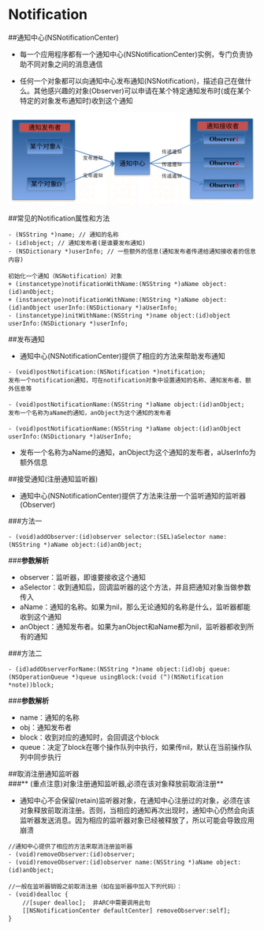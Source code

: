 # Notification
##通知中心(NSNotificationCenter)
- 每一个应用程序都有一个通知中心(NSNotificationCenter)实例，专门负责协助不同对象之间的消息通信

- 任何一个对象都可以向通知中心发布通知(NSNotification)，描述自己在做什么。其他感兴趣的对象(Observer)可以申请在某个特定通知发布时(或在某个特定的对象发布通知时)收到这个通知

![](../images/notification.png)

##常见的Notification属性和方法
```objc
- (NSString *)name; // 通知的名称
- (id)object; // 通知发布者(是谁要发布通知)
- (NSDictionary *)userInfo; // 一些额外的信息(通知发布者传递给通知接收者的信息内容)

初始化一个通知（NSNotification）对象
+ (instancetype)notificationWithName:(NSString *)aName object:(id)anObject;
+ (instancetype)notificationWithName:(NSString *)aName object:(id)anObject userInfo:(NSDictionary *)aUserInfo;
- (instancetype)initWithName:(NSString *)name object:(id)object userInfo:(NSDictionary *)userInfo;
```
##发布通知
- 通知中心(NSNotificationCenter)提供了相应的方法来帮助发布通知

```objc
- (void)postNotification:(NSNotification *)notification;
发布一个notification通知，可在notification对象中设置通知的名称、通知发布者、额外信息等

- (void)postNotificationName:(NSString *)aName object:(id)anObject;
发布一个名称为aName的通知，anObject为这个通知的发布者

- (void)postNotificationName:(NSString *)aName object:(id)anObject userInfo:(NSDictionary *)aUserInfo;
```
- 发布一个名称为aName的通知，anObject为这个通知的发布者，aUserInfo为额外信息

##接受通知(注册通知监听器)

- 通知中心(NSNotificationCenter)提供了方法来注册一个监听通知的监听器(Observer)

###方法一
```objc
- (void)addObserver:(id)observer selector:(SEL)aSelector name:(NSString *)aName object:(id)anObject;
```
###**参数解析**
- observer：监听器，即谁要接收这个通知
- aSelector：收到通知后，回调监听器的这个方法，并且把通知对象当做参数传入
- aName：通知的名称。如果为nil，那么无论通知的名称是什么，监听器都能收到这个通知
- anObject：通知发布者。如果为anObject和aName都为nil，监听器都收到所有的通知


###方法二
```objc
- (id)addObserverForName:(NSString *)name object:(id)obj queue:(NSOperationQueue *)queue usingBlock:(void (^)(NSNotification *note))block;
```
###**参数解析**
- name：通知的名称
- obj：通知发布者
- block：收到对应的通知时，会回调这个block
- queue：决定了block在哪个操作队列中执行，如果传nil，默认在当前操作队列中同步执行

##取消注册通知监听器</br>
###** (重点注意)对象注册通知监听器,必须在该对象释放前取消注册**
- 通知中心不会保留(retain)监听器对象，在通知中心注册过的对象，必须在该对象释放前取消注册。否则，当相应的通知再次出现时，通知中心仍然会向该监听器发送消息。因为相应的监听器对象已经被释放了，所以可能会导致应用崩溃

```objc
//通知中心提供了相应的方法来取消注册监听器
- (void)removeObserver:(id)observer;
- (void)removeObserver:(id)observer name:(NSString *)aName object:(id)anObject;

//一般在监听器销毁之前取消注册（如在监听器中加入下列代码）：
- (void)dealloc {
	//[super dealloc];  非ARC中需要调用此句
    [[NSNotificationCenter defaultCenter] removeObserver:self];
}
```

